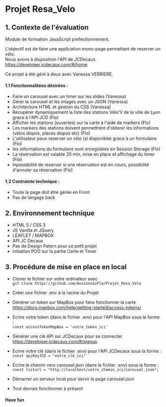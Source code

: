 # Projet Resa_Velo

## 1. Contexte de l'évaluation 

Module de formation JavaScript prefectionnement.  
  
L'objectif est de faire une application mono-page permettant de reserver un vélo.  
Nous avons à disposition l'API de JCDecaux.  
https://developer.jcdecaux.com/#/home  
  
Ce projet à été géré à deux avec Vanessa VERRIERE.


#### 1.1 Fonctionnalitées désirées :

- Faire un carousel avec un timer sur les slides (Vanessa)
- Gérer le carousel et les images avec un JSON (Vanessa)  
- Architecture HTML et gestion du CSS (Vanessa)
- Récupérer dynamiquement la liste des stations Vélo'V de la ville de Lyon grace à l'API JCD (Flo)
- Afficher les stations (ouvertes) sur la carte à l'aide de markers (Flo)
- Les markers des stations doivent permettrent d'obtenir les informations (vélos dispos, places dispos etc) (Flo)
- L'utilisateur peux reserver un vélo (si disponible) grace à un formulaire (Flo)
- les informations du formulaire sont enregistées en Session Storage (Flo)
- La réservation est valable 20 min, mise en place et affichage du timer (Flo)
- Inpossibilité de reserver si une réservation est en cours, possibilité d'annuler sa réservation (Flo)

#### 1.2 Contrainte technique : 

- Toute la page doit être gérée en Front
- Pas de langage back

## 2. Environnement technique

- HTML 5 / CSS 3
- JS Vanilla et JQuery
- LEAFLET / MAPBOX
- API JC Decaux
- Pas de Design Patern pour ce petit projet
- Initiation POO sur la partie Carte et Timer


## 3. Procédure de mise en place en local

- Cloner le fichier sur votre ordinateur avec  
  `git clone https://github.com/AnxionnazFlo/Projet_Resa_Velo`

- Créer une fichier .env à la racine du Projet

- Générer un token sur MapBox pour faire fonctionner la carte  
    https://docs.mapbox.com/help/getting-started/access-tokens/

- Ecrire votre token (dans le fichier .env) pour l'API MapBox sous la forme :  
 `const accessTokenMapBox = 'votre_token_ici'`

- Générer une clé API sur JCDecaux pour se connecter  
    https://developer.jcdecaux.com/#/signup  

- Ecrire votre clé (dans le fichier .env) pour l'API JCDecaux sous la forme :  
 `const apiKeyJCD = "votre_clé_ici"`  

- Ecrire le chemin vers carousel.json (dans le fichier .env) sous la forme :  
 `const listurl = "http://localhost/votre_chemin_ici/carousel.json";`  

- Démarrer un serveur local pour servir la page carousel.json 

- Tout devrais fonctionner à présent

#### Have fun



 



